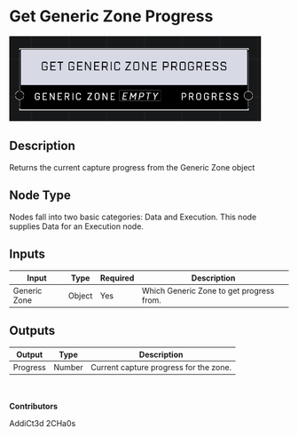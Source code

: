 # Get Generic Zone Progress
![alt text](../../../.gitbook/assets/get-generic-zone-progress.png)
## Description
Returns the current capture progress from the Generic Zone object

## Node Type
Nodes fall into two basic categories: Data and Execution. This node supplies Data for an Execution node.

## Inputs
| Input | Type | Required | Description |
|------------------|------------------|----------|--------------------------------------------------------------|
| Generic Zone | Object | Yes | Which Generic Zone to get progress from. |

## Outputs
| Output | Type | Description |
|------------------|------------------|--------------------------------------------------------------|
| Progress | Number | Current capture progress for the zone. |


\
\
**Contributors**

AddiCt3d 2CHa0s